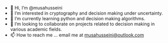 - 👋 Hi, I’m @musahusseini
- 👀 I’m interested in cryptography and decision making under uncertainty.
- 🌱 I’m currently learning python and decision making algorithms.
- 💞️ I’m looking to collaborate on projects related to decision making in various academic fields.
- 📫 How to reach me ... email me at musahusseini@outlook.com

<!---
musahusseini/musahusseini is a ✨ special ✨ repository because its `README.md` (this file) appears on your GitHub profile.
You can click the Preview link to take a look at your changes.
--->
